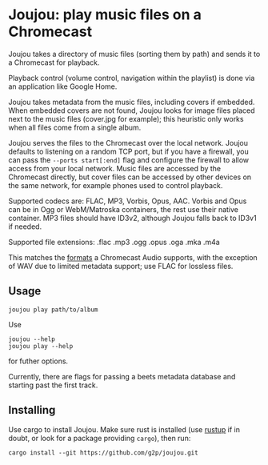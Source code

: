 # Joujou: play music files on a Chromecast

Joujou takes a directory of music files (sorting them by path) and sends
it to a Chromecast for playback.

Playback control (volume control, navigation within the playlist) is
done via an application like Google Home.

Joujou takes metadata from the music files, including covers if embedded.
When embedded covers are not found, Joujou looks for image files placed
next to the music files (cover.jpg for example); this heuristic only
works when all files come from a single album.

Joujou serves the files to the Chromecast over the local network.
Joujou defaults to listening on a random TCP port, but if you have a
firewall, you can pass the `--ports start[:end]` flag and configure
the firewall to allow access from your local network.  Music files are
accessed by the Chromecast directly, but cover files can be accessed by
other devices on the same network, for example phones used to control
playback.

Supported codecs are: FLAC, MP3, Vorbis, Opus, AAC.
Vorbis and Opus can be in Ogg or WebM/Matroska containers, the rest
use their native container.  MP3 files should have ID3v2, although
Joujou falls back to ID3v1 if needed.

Supported file extensions: .flac .mp3 .ogg .opus .oga .mka .m4a

This matches the [formats] a Chromecast Audio supports, with the
exception of WAV due to limited metadata support; use FLAC for lossless
files.

## Usage

    joujou play path/to/album

Use

    joujou --help
    joujou play --help

for futher options.

Currently, there are flags for passing a beets metadata database and
starting past the first track.

## Installing

Use cargo to install Joujou.
Make sure rust is installed (use [rustup] if in doubt, or look for a
package providing `cargo`), then run:

    cargo install --git https://github.com/g2p/joujou.git


[formats]: https://support.google.com/Chromecast/answer/6279377
[rustup]: https://rustup.rs

